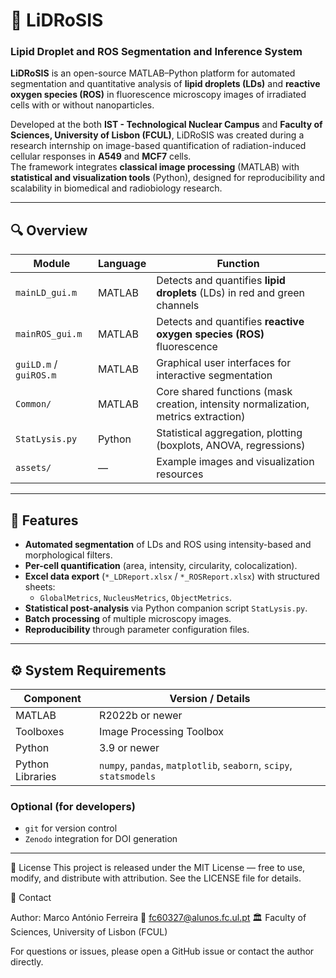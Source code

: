 # 🧬 LiDRoSIS
### **Lipid Droplet and ROS Segmentation and Inference System**

**LiDRoSIS** is an open-source MATLAB–Python platform for automated segmentation and quantitative analysis of **lipid droplets (LDs)** and **reactive oxygen species (ROS)** in fluorescence microscopy images of irradiated cells with or without nanoparticles.

Developed at the both **IST - Technological Nuclear Campus** and **Faculty of Sciences, University of Lisbon (FCUL)**, LiDRoSIS was created during a research internship on image-based quantification of radiation-induced cellular responses in **A549** and **MCF7** cells.  
The framework integrates **classical image processing** (MATLAB) with **statistical and visualization tools** (Python), designed for reproducibility and scalability in biomedical and radiobiology research.

---

## 🔍 **Overview**

| Module | Language | Function |
|---------|-----------|-----------|
| `mainLD_gui.m` | MATLAB | Detects and quantifies **lipid droplets** (LDs) in red and green channels |
| `mainROS_gui.m` | MATLAB | Detects and quantifies **reactive oxygen species (ROS)** fluorescence |
| `guiLD.m` / `guiROS.m` | MATLAB | Graphical user interfaces for interactive segmentation |
| `Common/` | MATLAB | Core shared functions (mask creation, intensity normalization, metrics extraction) |
| `StatLysis.py` | Python | Statistical aggregation, plotting (boxplots, ANOVA, regressions) |
| `assets/` | — | Example images and visualization resources |

---

## 🧩 **Features**

- **Automated segmentation** of LDs and ROS using intensity-based and morphological filters.  
- **Per-cell quantification** (area, intensity, circularity, colocalization).  
- **Excel data export** (`*_LDReport.xlsx` / `*_ROSReport.xlsx`) with structured sheets:  
  - `GlobalMetrics`, `NucleusMetrics`, `ObjectMetrics`.  
- **Statistical post-analysis** via Python companion script `StatLysis.py`.  
- **Batch processing** of multiple microscopy images.  
- **Reproducibility** through parameter configuration files.  

---

## ⚙️ **System Requirements**

| Component | Version / Details |
|------------|-------------------|
| MATLAB | R2022b or newer |
| Toolboxes | Image Processing Toolbox |
| Python | 3.9 or newer |
| Python Libraries | `numpy`, `pandas`, `matplotlib`, `seaborn`, `scipy`, `statsmodels` |

### Optional (for developers)
- `git` for version control  
- `Zenodo` integration for DOI generation  

---
📜 License
This project is released under the MIT License — free to use, modify, and distribute with attribution.
See the LICENSE file for details.

💬 Contact

Author: Marco António Ferreira
📧 fc60327@alunos.fc.ul.pt
🏛️ Faculty of Sciences, University of Lisbon (FCUL)

For questions or issues, please open a GitHub issue or contact the author directly.

